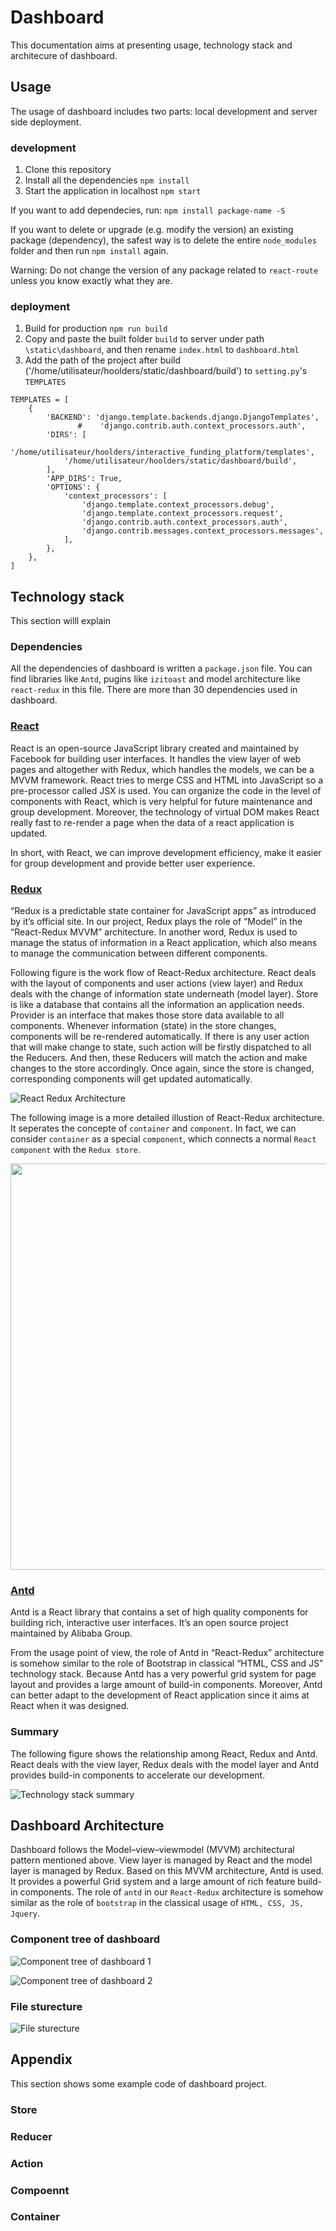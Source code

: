 # Dashboard 
This documentation aims at presenting usage, technology stack and architecure of dashboard.

## Usage
The usage of dashboard includes two parts: local development and server side deployment.

### development

1. Clone this repository
2. Install all the dependencies `npm install`
3. Start the application in localhost `npm start`

If you want to add dependecies, run:
`npm install package-name -S`

If you want to delete or upgrade (e.g. modify the version) an existing package (dependency), the safest way is to delete the entire `node_modules` folder and then run `npm install` again. 

Warning: Do not change the version of any package related to `react-route` unless you know exactly what they are. 

### deployment

1. Build for production `npm run build`
2. Copy and paste the built folder `build` to server under path `\static\dashboard`, and then rename `index.html` to `dashboard.html` 
3. Add the path of the project after build ('/home/utilisateur/hoolders/static/dashboard/build') to `setting.py`'s `TEMPLATES` 

```
TEMPLATES = [
    {
        'BACKEND': 'django.template.backends.django.DjangoTemplates',
               #    'django.contrib.auth.context_processors.auth',
        'DIRS': [
            '/home/utilisateur/hoolders/interactive_funding_platform/templates',
            '/home/utilisateur/hoolders/static/dashboard/build',
        ],
        'APP_DIRS': True,
        'OPTIONS': {
            'context_processors': [
                'django.template.context_processors.debug',
                'django.template.context_processors.request',
                'django.contrib.auth.context_processors.auth',
                'django.contrib.messages.context_processors.messages',
            ],
        },
    },
]

```

## Technology stack
This section willl explain 

### Dependencies
All the dependencies of dashboard is written a `package.json` file. You can find libraries like `Antd`, pugins like `izitoast` and model architecture like `react-redux` in this file. There are more than 30 dependencies used in dashboard.

### [React](https://facebook.github.io/react/)
React is an open-source JavaScript library created and maintained by Facebook for building user interfaces.  It handles the view layer of web pages and altogether with Redux, which handles the models, we can be a MVVM framework. React tries to merge CSS and HTML into JavaScript so a pre-processor called JSX is used. You can organize the code in the level of components with React, which is very helpful for future maintenance and group development. Moreover, the technology of  virtual DOM makes React really fast to re-render a page when the data of a react application is updated.

In short, with React, we can improve development efficiency, make it easier for group development and provide better user experience. 

### [Redux](http://redux.js.org/)
“Redux is a predictable state container for JavaScript apps” as introduced by it’s official site. In our project, Redux plays the role of “Model” in the “React-Redux MVVM” architecture. In another word, Redux is used to manage the status of information in a React application, which also means to manage the communication between different components. 

Following figure is the work flow of React-Redux architecture. React deals with the layout of components and user actions (view layer) and Redux deals with the change of information state underneath (model layer). Store is like a database that contains all the information an application needs. Provider is an interface that makes those store data available to all components. Whenever information (state) in the store changes, components will be re-rendered automatically. If there is any user action that will make change to state, such action will be firstly dispatched to all the Reducers. And then, these Reducers will match the action and make changes to the store accordingly. Once again, since the store is changed, corresponding components will get updated automatically.

![React Redux Architecture](https://github.com/shenlin192/myNotes/blob/master/Images/dashboard/React-redux.png)

The following image is a more detailed illustion of React-Redux architecture. It seperates the concepte of `container` and `component`. In fact, we can consider `container` as a special `component`, which connects a normal `React component` with the `Redux store`. 

<img src="http://i.imgur.com/DUiL9yn.png" width="650">

### [Antd](https://ant.design/docs/react/introduce)

Antd is a React library that contains a set of high quality components for building rich, interactive user interfaces. It’s an open source project maintained by Alibaba Group.


From the usage point of view, the role of Antd in “React-Redux” architecture is somehow similar to the role of Bootstrap in classical “HTML, CSS and JS” technology stack. Because Antd has a very powerful grid system for page layout and provides a large amount of build-in components. Moreover, Antd can better adapt to the development of React application since it aims at React when it was designed.


### Summary
The following figure shows the relationship among React, Redux and Antd. React deals with the view layer, Redux deals with the model layer and Antd provides build-in components to accelerate our development.

![Technology stack summary](https://github.com/shenlin192/myNotes/blob/master/Images/dashboard/front-end%20summary%202.png)

## Dashboard Architecture
Dashboard follows the Model–view–viewmodel (MVVM) architectural pattern mentioned above. View layer is managed by React and the model layer is managed by Redux. Based on this MVVM architecture, Antd is used. It provides a powerful Grid system and 
a large amount of rich feature build-in components. The role of `antd` in our `React-Redux` architecture is somehow similar as the role of `bootstrap` in the classical usage of `HTML, CSS, JS, Jquery`.
 
### Component tree of dashboard

![Component tree of dashboard 1](https://github.com/shenlin192/myNotes/blob/master/Images/dashboard/dashboard_architecture_1%20.png)

![Component tree of dashboard 2](https://github.com/shenlin192/myNotes/blob/master/Images/dashboard/dashboard_%20architecture_2.png)

### File sturecture
![File sturecture](https://github.com/shenlin192/myNotes/blob/master/Images/dashboard/oie_sZ5owoJdaMvB.png)
## Appendix

This section shows some example code of dashboard project.

### Store  


### Reducer


### Action


### Compoennt


### Container


